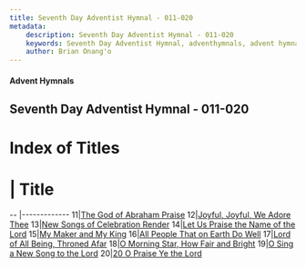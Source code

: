 ```yaml
---
title: Seventh Day Adventist Hymnal - 011-020
metadata:
    description: Seventh Day Adventist Hymnal - 011-020
    keywords: Seventh Day Adventist Hymnal, adventhymnals, advent hymnals 011-020
    author: Brian Onang'o
---
```


#### Advent Hymnals
## Seventh Day Adventist Hymnal - 011-020

# Index of Titles
# | Title                        
-- |-------------
11|[The God of Abraham Praise](/seventh-day-adventist-hymnal/001-100/011-020/The-God-of-Abraham-Praise)
12|[Joyful, Joyful, We Adore Thee](/seventh-day-adventist-hymnal/001-100/011-020/Joyful,-Joyful,-We-Adore-Thee)
13|[New Songs of Celebration Render](/seventh-day-adventist-hymnal/001-100/011-020/New-Songs-of-Celebration-Render)
14|[Let Us Praise the Name of the Lord](/seventh-day-adventist-hymnal/001-100/011-020/Let-Us-Praise-the-Name-of-the-Lord)
15|[My Maker and My King](/seventh-day-adventist-hymnal/001-100/011-020/My-Maker-and-My-King)
16|[All People That on Earth Do Well](/seventh-day-adventist-hymnal/001-100/011-020/All-People-That-on-Earth-Do-Well)
17|[Lord of All Being, Throned Afar](/seventh-day-adventist-hymnal/001-100/011-020/Lord-of-All-Being,-Throned-Afar)
18|[O Morning Star, How Fair and Bright](/seventh-day-adventist-hymnal/001-100/011-020/O-Morning-Star,-How-Fair-and-Bright)
19|[O Sing a New Song to the Lord](/seventh-day-adventist-hymnal/001-100/011-020/O-Sing-a-New-Song-to-the-Lord)
20|[20 O Praise Ye the Lord](/seventh-day-adventist-hymnal/001-100/011-020/20-O-Praise-Ye-the-Lord)
